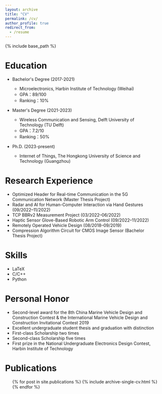 ```yaml
---
layout: archive
title: "CV"
permalink: /cv/
author_profile: true
redirect_from:
  - /resume
---
```


{% include base_path %}

Education
======
* Bachelor's Degree (2017-2021) 
  * Microelectronics, Harbin Institute of Technology (Weihai)
  * GPA：89/100
  * Ranking：10%
 
* Master's Degree (2021-2023) 
  * Wireless Communication and Sensing, Delft University of Technology (TU Delft)
  * GPA：7.2/10
  * Ranking：50%
 
* Ph.D. (2023-present) 
  * Internet of Things, The Hongkong University of Science and Technology (Guangzhou)

Research Experience
======
* Optimized Header for Real-time Communication in the 5G Communication Network (Master Thesis Project)
* Radar and AI for Human-Computer Interaction via Hand Gestures (09/2022–11/2022)
* TCP BBRv2 Measurement Project (03/2022–06/2022)
* Haptic Sensor Glove-Based Robotic Arm Control (09/2022–11/2022)
* Remotely Operated Vehicle Design (08/2018–09/2019)
* Compression Algorithm Circuit for CMOS Image Sensor (Bachelor Thesis Project)

  
Skills
======
* LaTeX
* C/C++
* Python


Personal Honor
======
* Second-level award for the 8th China Marine Vehicle Design and Construction Contest & the International Marine Vehicle Design and Construction Invitational Contest 2019
* Excellent undergraduate student thesis and graduation with distinction
* First-class Scholarship two times
* Second-class Scholarship five times
* First prize in the National Undergraduate Electronics Design Contest, Harbin Institute of Technology

Publications
======
  <ul>{% for post in site.publications %}
    {% include archive-single-cv.html %}
  {% endfor %}</ul>

